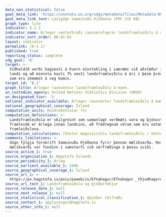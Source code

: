```yaml
---
data_non_statistical: false
goal_meta_link: 'https://unstats.un.org/sdgs/metadata/files/Metadata-08-01-01.pdf '
goal_meta_link_text: Lýsigögn Sameinuðu Þjóðanna (PDF 232 KB)
graph_type: line
indicator: 8.1.1
indicator_name: Árlegur vaxtarhraði raunverulegrar landsframleiðslu á mann.
indicator_sort_order: 08-01-01
layout: indicator
permalink: /8-1-1/
published: true
reporting_status: complete
sdg_goal: '8'
target: >-
  Viðhaldið verði hagvexti á hvern einstakling í samræmi við aðstæður í hverju
  landi og að minnsta kosti 7% vexti landsframleiðslu á ári í þeim þróunarlöndum
  sem eru skemmst á veg komin.
target_id: '8.1'
graph_title: Árlegur raunvöxtur landsframleiðslu á mann.
un_custodian_agency: United Nations Statistics Division (UNSD)
un_designated_tier: '1'
national_indicator_available: Árlegur raunvöxtur landsframleiðslu á mann.
national_geographical_coverage: Ísland
computation_units: Hundraðshlutar (%)
computation_definitions: >-
  Landsframleiðsla er skilgreint sem samanlagt verðmæti vara og þjónustu sem
  framleidd er árlega innan landsins, að frádregnum vörum sem eru notaðar við
  framleiðsluna.
computation_calculations: (Vöxtur magnvísitölu landsframleiðslu / Vöxtur meðalmannfjölda)
comments_limitations: >-
  Gögn fylgja forskrift Sameinuðu Þjóðanna fyrir þennan mælikvarða. Þessi
  mælikvarði var fundinn í samstarfi við sérfræðinga á þessu sviði.
source_active_1: true
source_organisation_1: Hagstofa Íslands
source_periodicity_1: Árleg
source_earliest_available_1: 1946
source_geographical_coverage_1: Ísland
source_url_1: >-
  https://px.hagstofa.is/pxis/pxweb/is/Efnahagur/Efnahagur__thjodhagsreikningar__landsframl__1_landsframleidsla/THJ01102.px
source_url_text_1: Landsframleiðsla og þjóðartekjur
source_release_date_1: null
source_next_release_1: null
source_statistical_classification_1: Opinber tölfræði
source_contact_1: upplysingar@hagstofa.is
source_other_info_1: null
---
```

